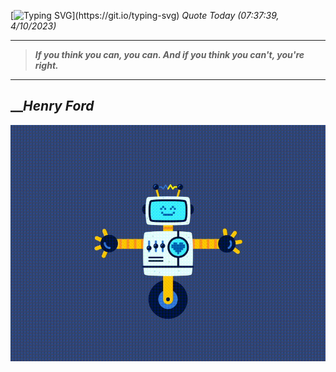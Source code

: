 [![Typing SVG](https://readme-typing-svg.herokuapp.com?font=Press+Start+2P&color=C2F784&size=35&width=900&height=100&lines=Hello+World%2C+I'm+Hung+!)](https://git.io/typing-svg) 
_Quote Today (07:37:39, 4/10/2023)_
___
>**_If you think you can, you can. And if you think you can't, you're right._**
___

## __**_Henry Ford_**

![RobotDance](src/assets/images/robot-dancing-dribble.gif?style=center)
